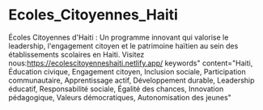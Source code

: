 # Ecoles_Citoyennes_Haiti
Écoles Citoyennes d'Haiti : Un programme innovant qui valorise le leadership, l'engagement citoyen et le patrimoine haïtien au sein des établissements scolaires en Haiti. Visitez nous:https://ecolescitoyenneshaiti.netlify.app/ 
keywords" content="Haiti, Éducation civique, Engagement citoyen, Inclusion sociale, Participation communautaire, Apprentissage actif, Développement durable, Leadership éducatif, Responsabilité sociale, Égalité des chances, Innovation pédagogique, Valeurs démocratiques, Autonomisation des jeunes"
